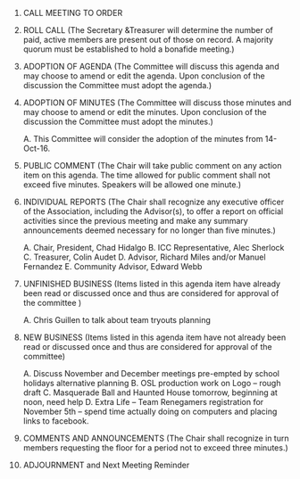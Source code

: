 1. CALL MEETING TO ORDER
2. ROLL CALL
	(The Secretary &Treasurer will determine the number of paid, active members are present out of those on record. A majority quorum must be established to hold a bonafide meeting.)

3. ADOPTION OF AGENDA 
(The Committee will discuss this agenda and may choose to amend or edit the agenda. Upon conclusion of the discussion the Committee must adopt the agenda.) 

4. ADOPTION OF MINUTES 
(The Committee will discuss those minutes and may choose to amend or edit the minutes. Upon conclusion of the discussion the Committee must adopt the minutes.)

	A. This Committee will consider the adoption of the minutes from 14-Oct-16.
	
5. PUBLIC COMMENT 
(The Chair will take public comment on any action item on this agenda. The time allowed for public comment shall not exceed five minutes. Speakers will be allowed one minute.)

6. INDIVIDUAL REPORTS 
(The Chair shall recognize any executive officer of the Association, including the Advisor(s), to offer a report on official activities since the previous meeting and make any summary announcements deemed necessary for no longer than five minutes.)

	A. Chair, President, Chad Hidalgo
	B. ICC Representative, Alec Sherlock
	C. Treasurer, Colin Audet
	D. Advisor, Richard Miles and/or Manuel Fernandez 
	E. Community Advisor, Edward Webb
	
7. UNFINISHED BUSINESS 
(Items listed in this agenda item have already been read or discussed once and thus are considered for approval of the committee )

	A. Chris Guillen to talk about team tryouts planning
	
8. NEW BUSINESS 
(Items listed in this agenda item have not already been read or discussed once and thus are considered for approval of the committee)

	A. Discuss November and December meetings pre-empted by school holidays alternative planning
	B. OSL production work on Logo – rough draft
	C. Masquerade Ball and Haunted House tomorrow, beginning at noon, need help
	D. Extra Life – Team Renegamers registration for November 5th – spend time actually doing on computers and placing links to facebook. 
	
9. COMMENTS AND ANNOUNCEMENTS
(The Chair shall recognize in turn members requesting the floor for a period not to exceed three minutes.)

10. ADJOURNMENT and Next Meeting Reminder 

